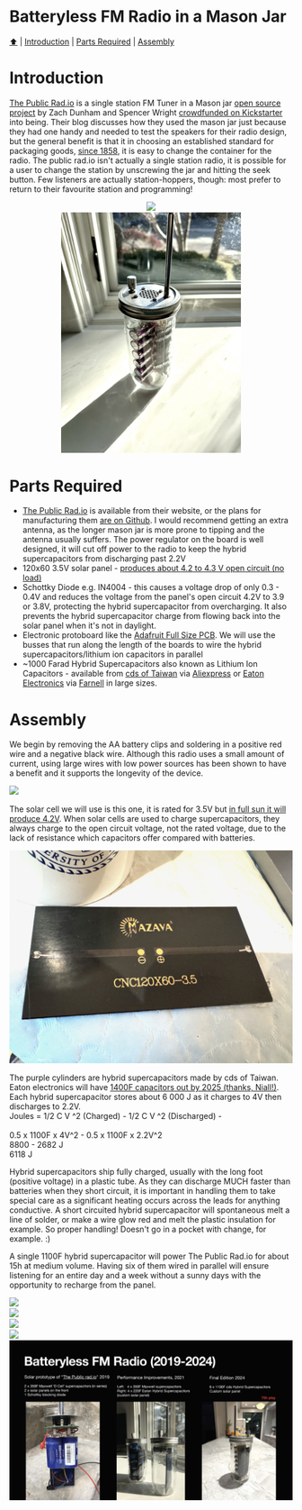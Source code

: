 <!DOCTYPE html>
<h1>Batteryless FM Radio in a Mason Jar</h1>
<p><a href="README.md"> ⬆️</a> | <a href="MasonJarRadio.md#Introduction">Introduction</a> | <a href="MasonJarRadio.md#partslist">Parts Required</a> | <a href="MasonJarRadio.md#assembly">Assembly</a></p>
<h1 id="introduction">Introduction</h1>                                                                         
<p><a href="https://thepublicrad.io">The Public Rad.io</a> is a single station FM Tuner in a Mason jar <a href="https://github.com/The-Public-Radio">open source project</a> by Zach Dunham and Spencer Wright <a href="https://www.kickstarter.com/projects/centerlinelabs/kickstarter-gold-the-public-radio-the-single-stati?ref=44759g">crowdfunded on Kickstarter</a> into being.
Their blog discusses how they used the mason jar just because they had one handy and needed to test the speakers for their radio design, but the general benefit is that it in choosing an established standard for packaging goods, <a href="https://en.wikipedia.org/wiki/Mason_jar">since 1858</a>, it is easy to change the container for the radio.  The public rad.io isn't actually a single station radio, it is possible for a user to change the station by unscrewing the jar and hitting the seek button. Few listeners are actually station-hoppers, though: most prefer to return to their favourite station and programming!</p>
<p align="center"><img src="IMG_2457.png" width="320"><br/>
<img src="IMG_2473.jpeg" width="320"></p>
<h1 id="partslist">Parts Required</h1> 
<ul>
  <li><a href="https://thepublicrad.io">The Public Rad.io</a> is available from their website, or the plans for manufacturing them <a href="https://github.com/the-public-radio">are on Github</a>.  I would recommend getting an extra antenna, as the longer mason jar is more prone to tipping and the antenna usually suffers.  The power regulator on the board is well designed, it will cut off power to the radio to keep the hybrid supercapacitors from discharging past 2.2V</li>
  <li>120x60 3.5V solar panel - <a href="solarcell_oc.png">produces about 4.2 to 4.3 V open circuit (no load)</a></li>
  <li>Schottky Diode e.g. IN4004 - this causes a voltage drop of only 0.3 - 0.4V and reduces the voltage from the panel's open circuit 4.2V to 3.9 or 3.8V, protecting the hybrid supercapacitor from overcharging.  It also prevents the hybrid supercapacitor charge from flowing back into the solar panel when it's not in daylight.</li>
  <li>Electronic protoboard like the <a href="https://www.adafruit.com/product/590">Adafruit Full Size PCB</a>.  We will use the busses that run along the length of the boards to wire the hybrid supercapacitors/lithium ion capacitors in parallel
  <li>~1000 Farad Hybrid Supercapacitors also known as Lithium Ion Capacitors - available from <a href="https://en.cda-cap.com/">cds of Taiwan</a> via <a href="https://www.aliexpress.com/item/1005005413033296.html">Aliexpress</a> or <a href="https://www.farnell.com/datasheets/4422020.pdf">Eaton Electronics</a> via <a href="https://ie.farnell.com/eaton-electronics/hsh1850-3r8108-r/super-cap-hs-hybrid-1000f-3-8v/dp/4575000">Farnell</a> in large sizes.
</ul>
<h1 id="assembly">Assembly</h1> 
<p>We begin by removing the AA battery clips and soldering in a positive red wire and a negative black wire.   Although this radio uses a small amount of current, using large wires with low power sources has been shown to have a benefit and it supports the longevity of the device.</p>
<img src="IMG_2458.png"></center><br/>
<p>The solar cell we will use is this one, it is rated for 3.5V but <a href="https://github.com/bksutherland/GreenTechHackathon/blob/main/solarcell_oc.png">in full sun it will produce 4.2V</a>.  When solar cells are used to charge supercapacitors, they always charge to the open circuit voltage, not the rated voltage, due to the lack of resistance which capacitors offer compared with batteries.</p>
<img src="IMG_2463.png"></center><br/>
<p>The purple cylinders are hybrid supercapacitors made by cds of Taiwan.  Eaton electronics will have <a href="http://www.farnell.com/datasheets/4422020.pdf">1400F capacitors out by 2025 (thanks, Niall!)</a>.
Each hybrid supercapacitor stores about 6 000 J as it charges to 4V then discharges to 2.2V.<br/>
Joules = 1/2 C V ^2 (Charged) - 1/2 C V ^2 (Discharged) -<br/><br/>
0.5 x 1100F x 4V^2 - 0.5 x 1100F x 2.2V^2<br/>
8800 - 2682 J<br/>
6118 J<br/>
<p>Hybrid supercapacitors ship fully charged, usually with the long foot (positive voltage) in a plastic tube.  As they can discharge MUCH faster than batteries when they short circuit, it is important in handling them to take special care as a significant heating occurs across the leads for anything conductive.  A short circuited hybrid supercapacitor will spontaneous melt a line of solder, or make a wire glow red and melt the plastic insulation for example.  So proper handling!  Doesn't go in a pocket with change, for example. :)</p>
<p>A single 1100F hybrid supercapacitor will power The Public Rad.io for about 15h at medium volume.  Having six of them wired in parallel will ensure listening for an entire day and a week without a sunny days with the opportunity to recharge from the panel.</p>
</p>
<img src="IMG_2459.png"></center><br/>
<img src="IMG_2460.png"></center><br/>
<img src="IMG_2461.png"></center><br/>
<img src="IMG_2462.png"></center><br/>
<img src="Hardware_Hacks_for_Batteryless_Energy_Harvesting_Computing_Page_10.jpg" width="1024">
</html>
